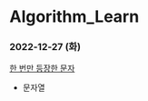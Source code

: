 # Algorithm_Learn
### 2022-12-27 (화)
[한 번만 등장한 문자](https://school.programmers.co.kr/learn/courses/30/lessons/120896)
- 문자열
